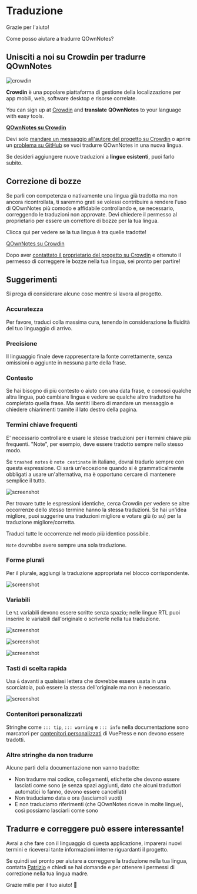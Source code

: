 # Traduzione

Grazie per l'aiuto!

Come posso aiutare a tradurre QOwnNotes?

## Unisciti a noi su Crowdin per tradurre QOwnNotes

![crowdin](/img/crowdin.png)

**Crowdin** è una popolare piattaforma di gestione della localizzazione per app mobili, web, software desktop e risorse correlate.

You can sign up at [Crowdin](https://crowdin.com/project/qownnotes) and **translate** **QOwnNotes** to your language with easy tools.

**[QOwnNotes su Crowdin](https://crowdin.com/project/qownnotes)**

Devi solo [mandare un messaggio all'autore del progetto su Crowdin](https://crowdin.com/profile/pbek) o aprire un [problema su GitHub](https://github.com/pbek/QOwnNotes/issues) se vuoi tradurre QOwnNotes in una nuova lingua.

Se desideri aggiungere nuove traduzioni a **lingue esistenti**, puoi farlo subito.

## Correzione di bozze

Se parli con competenza o nativamente una lingua già tradotta ma non ancora ricontrollata, ti saremmo grati se volessi contribuire a rendere l'uso di QOwnNotes più comodo e affidabile controllando e, se necessario, correggendo le traduzioni non approvate. Devi chiedere il permesso al proprietario per essere un correttore di bozze per la tua lingua.

Clicca qui per vedere se la tua lingua è tra quelle tradotte!

[QOwnNotes su Crowdin](https://translate.qownnotes.org/)

Dopo aver [contattato il proprietario del progetto su Crowdin](https://crowdin.com/profile/pbek) e ottenuto il permesso di correggere le bozze nella tua lingua, sei pronto per partire!

## Suggerimenti

Si prega di considerare alcune cose mentre si lavora al progetto.

### Accuratezza

Per favore, traduci colla massima cura, tenendo in considerazione la fluidità del tuo linguaggio di arrivo.

### Precisione

Il linguaggio finale deve rappresentare la fonte correttamente, senza omissioni o aggiunte in nessuna parte della frase.

### Contesto

Se hai bisogno di più contesto o aiuto con una data frase, e conosci qualche altra lingua, può cambiare lingua e vedere se qualche altro traduttore ha completato quella frase. Ma sentiti libero di mandare un messaggio e chiedere chiarimenti tramite il lato destro della pagina.

### Termini chiave frequenti

E' necessario controllare e usare le stesse traduzioni per i termini chiave più frequenti. "Note", per esempio, deve essere tradotto sempre nello stesso modo.

Se `trashed notes` è `note cestinate` in italiano, dovrai tradurlo sempre con questa espressione. Ci sarà un'eccezione quando si è grammaticalmente obbligati a usare un'alternativa, ma è opportuno cercare di mantenere semplice il tutto.

![screenshot](/img/crowdin/screenshot-7.png)

Per trovare tutte le espressioni identiche, cerca Crowdin per vedere se altre occorrenze dello stesso termine hanno la stessa traduzioni. Se hai un'idea migliore, puoi suggerire una traduzioni migliore e votare giù (o su) per la traduzione migliore/corretta.

Traduci tutte le occorrenze nel modo più identico possibile.

`Note` dovrebbe avere sempre una sola traduzione.

### Forme plurali

Per il plurale, aggiungi la traduzione appropriata nel blocco corrispondente.

![screenshot](/img/crowdin/screenshot-4.png)

### Variabili

Le `%1` variabili devono essere scritte senza spazio; nelle lingue RTL puoi inserire le variabili dall'originale o scriverle nella tua traduzione.

![screenshot](/img/crowdin/screenshot-1.png)

![screenshot](/img/crowdin/screenshot-5.png)

![screenshot](/img/crowdin/screenshot-3.png)

### Tasti di scelta rapida

Usa `&` davanti a qualsiasi lettera che dovrebbe essere usata in una scorciatoia, può essere la stessa dell'originale ma non è necessario.

![screenshot](/img/crowdin/screenshot-4.png)

### Contenitori personalizzati

Stringhe come `::: tip`, `::: warning` e `::: info` nella documentazione sono marcatori per [contenitori personalizzati](https://vuepress.vuejs.org/guide/markdown.html#custom-containers) di VuePress e non devono essere tradotti.

### Altre stringhe da non tradurre

Alcune parti della documentazione non vanno tradotte:

- Non tradurre mai codice, collegamenti, etichette che devono essere lasciati come sono (e senza spazi aggiunti, dato che alcuni traduttori automatici lo fanno, devono essere cancellati)
- Non traduciamo data e ora (lasciamoli vuoti)
- E non traduciamo riferimenti (che QOwnNotes riceve in molte lingue), così possiamo lasciarli come sono

## Tradurre e correggere può essere interessante!

Avrai a che fare con il linguaggio di questa applicazione, imparerai nuovi termini e riceverai tante informazioni interne riguardanti il progetto.

Se quindi sei pronto per aiutare a correggere la traduzione nella tua lingua, contatta [Patrizio](https://crowdin.com/profile/pbek) e chiedi se hai domande e per ottenere i permessi di correzione nella tua lingua madre.

Grazie mille per il tuo aiuto! 🙂

